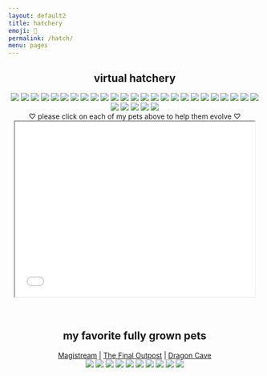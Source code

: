 ```yaml
---
layout: default2
title: hatchery
emoji: 🐣
permalink: /hatch/
menu: pages
---
```

<center>
    <h2>virtual hatchery</h2>
    <div class="hatchery">
        <a target="other" href="http://magistream.com/creature/14213970#page-body"><img src="http://magistream.com/img/14213970.gif"/></a>
        <a target="other" href="http://magistream.com/creature/14213954#page-body"><img src="http://magistream.com/img/14213954.gif"/></a>
        <a target="other" href="http://magistream.com/creature/14213626#page-body"><img src="http://magistream.com/img/14213626.gif"/></a>
        <a target="other" href="http://magistream.com/creature/14213565#page-body"><img src="http://magistream.com/img/14213565.gif"/></a>
        <a target="other" href="http://magistream.com/creature/14213071#page-body"><img src="http://magistream.com/img/14213071.gif"/></a>
        <a target="other" href="http://magistream.com/creature/14212174#page-body"><img src="http://magistream.com/img/14212174.gif"/></a>
        <a target="other" href="http://magistream.com/creature/14211781#page-body"><img src="http://magistream.com/img/14211781.gif"/></a>
        <a target="other" href="http://magistream.com/creature/14211146#page-body"><img src="http://magistream.com/img/14211146.gif"/></a>
        <a target="other" href="http://magistream.com/creature/14210318#page-body"><img src="http://magistream.com/img/14210318.gif"/></a>
        <a target="other" href="http://magistream.com/creature/14210159#page-body"><img src="http://magistream.com/img/14210159.gif"/></a>
        <a target="other" href="http://magistream.com/creature/14208735#page-body"><img src="http://magistream.com/img/14208735.gif"/></a>
        <a target="other" href='https://finaloutpost.net/view/nwZDB#main'><img src='https://finaloutpost.net/s/nwZDB1.png'></a>
        <a target="other" href='https://finaloutpost.net/view/7xN6E#main'><img src='https://finaloutpost.net/s/7xN6E1.png'></a>
        <a target="other" href='https://finaloutpost.net/view/2qPKT#main'><img src='https://finaloutpost.net/s/2qPKT1.png'></a>
        <a target="other" href='https://finaloutpost.net/view/Aoq2B#main'><img src='https://finaloutpost.net/s/Aoq2B1.png'></a>
        <a target="other" href='https://finaloutpost.net/view/8xuEx#main'><img src='https://finaloutpost.net/s/8xuEx1.png'></a>
        <a target="other" href='https://finaloutpost.net/view/8xuEx#main'><img src='https://finaloutpost.net/s/8xuEx1.png'></a>
        <a target="other" href='https://finaloutpost.net/view/5XWWw#main'><img src='https://finaloutpost.net/s/5XWWw1.png'></a>
        <a target="other" href='https://finaloutpost.net/view/BIXXJ#main'><img src='https://finaloutpost.net/s/BIXXJ1.png'></a>
        <a target="other" href='https://finaloutpost.net/view/qofRS#main'><img src='https://finaloutpost.net/s/qofRS1.png'></a>
        <a target="other" href='https://finaloutpost.net/view/4jVVd#main'><img src='https://finaloutpost.net/s/4jVVd1.png'></a>
        <a target="other" href='https://finaloutpost.net/view/VCf02#main'><img src='https://finaloutpost.net/s/VCf021.png'></a>
        <a target="other" href="https://dragcave.net/view/5r7s2#middle"><img src="https://dragcave.net/image/5r7s2.gif" style="border-width:0"/></a>
        <a target="other" href="https://dragcave.net/view/K9A7I#middle"><img src="https://dragcave.net/image/K9A7I.gif" style="border-width:0"/></a>
        <a target="other" href="https://dragcave.net/view/5bqHp#middle"><img src="https://dragcave.net/image/5bqHp.gif" style="border-width:0"/></a>
        <a target="other" href="https://dragcave.net/view/PCf1e#middle"><img src="https://dragcave.net/image/PCf1e.gif" style="border-width:0"/></a>
        <a target="other" href="https://dragcave.net/view/75Wgj#middle"><img src="https://dragcave.net/image/75Wgj.gif" style="border-width:0"/></a>
        <a target="other" href="https://dragcave.net/view/O7BTd#middle"><img src="https://dragcave.net/image/O7BTd.gif" style="border-width:0"/></a>
        <a target="other" href="https://dragcave.net/view/UMWzV#middle"><img src="https://dragcave.net/image/UMWzV.gif" style="border-width:0"/></a>
        <a target="other" href="https://dragcave.net/view/21xVO#middle"><img src="https://dragcave.net/image/21xVO.gif" style="border-width:0"/></a>
        <div class="hatchery-status">
            ♡ please click on each of my pets above to help them evolve ♡
        </div>
        <iframe src="/hatchable.txt" name="other" width="95%" height="350px"></iframe>
    </div>
    <script>
        let isIframeLoadSet = false;
        document.querySelectorAll('a[target="other"]').forEach(el => {
            el.onclick = () => {
                document.querySelector('.hatchery-status').innerText = "loading...";
                if (!isIframeLoadSet) {
                    isIframeLoadSet = true;
                    document.getElementsByName("other")[0].onload = () => {
                        document.querySelector('.hatchery-status').innerText = "thank you!";
                    }
                }
            };
        });
    </script>
    <br>
    <br>
    <h2>my favorite fully grown pets</h2>
        <a target="_blank" href="https://magistream.com/user/lostletters/Completed">Magistream</a> | <a target="_blank" href="https://finaloutpost.net/visit/lostletters/37592">The Final Outpost</a> | <a target="_blank" href="https://dragcave.net/user/lostletters">Dragon Cave</a>
        <br>
        <a target="other" href='https://finaloutpost.net/view/ohzHb#main'><img src='https://finaloutpost.net/s/ohzHb1.png'></a>
        <a target="other" href="http://magistream.com/creature/14201225#page-body"><img src="http://magistream.com/img/14201225.gif"/></a>
        <a target="other" href='https://finaloutpost.net/view/6tZ5z#main'><img src='https://finaloutpost.net/s/6tZ5z3.png'></a>
        <a target="other" href="http://magistream.com/creature/14199388#page-body"><img src="http://magistream.com/img/14199388.gif"/></a>
        <a target="other" href="http://magistream.com/creature/14201186#page-body"><img src="http://magistream.com/img/14201186.gif"/></a>
        <a target="other" href="http://magistream.com/creature/14202306#page-body"><img src="http://magistream.com/img/14202306.gif"/></a>
        <a target="other" href='https://dragcave.net/view/1YQ5c#middle'><img src='https://dragcave.net/image/1YQ5c.gif' style='border-width: 0' /></a>
        <a target="other" href='https://dragcave.net/view/374HG#middle'><img src='https://dragcave.net/image/374HG.gif' style='border-width: 0' /></a>
        <a target="other" href="http://magistream.com/creature/14202717#page-body"><img src="http://magistream.com/img/14202717.gif"/></a>
        <a target="other" href="http://magistream.com/creature/14203656#page-body"><img src="http://magistream.com/img/14203656.gif"/></a>
</center>
